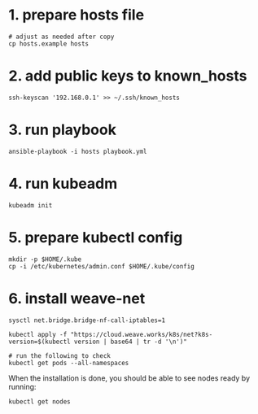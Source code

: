 # 1. prepare hosts file

```
# adjust as needed after copy
cp hosts.example hosts
```

# 2. add public keys to known_hosts

```
ssh-keyscan '192.168.0.1' >> ~/.ssh/known_hosts
```

# 3. run playbook

```
ansible-playbook -i hosts playbook.yml
```

# 4. run kubeadm

```
kubeadm init
```

# 5. prepare kubectl config

```
mkdir -p $HOME/.kube
cp -i /etc/kubernetes/admin.conf $HOME/.kube/config
```

# 6. install weave-net

```
sysctl net.bridge.bridge-nf-call-iptables=1

kubectl apply -f "https://cloud.weave.works/k8s/net?k8s-version=$(kubectl version | base64 | tr -d '\n')"

# run the following to check
kubectl get pods --all-namespaces
```

When the installation is done, you should be able to see nodes ready by running:
```
kubectl get nodes
```


